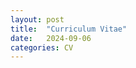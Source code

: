 ```yaml
---
layout: post
title:  "Curriculum Vitae"
date:   2024-09-06 
categories: CV
---
```



<div id="pdf" style="height: 800px;"></div>
<script src="/pdfobject.min.js"></script>
<script>
PDFObject.embed("https://minwoopark96.github.io/cv.pdf", "#pdf");
</script>